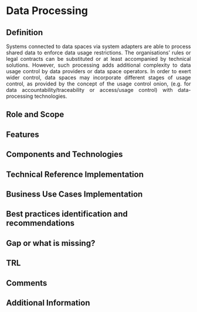 # Data Processing

## Definition
<div align="justify">Systems connected to data spaces via system adapters are able to process shared data to enforce data usage restrictions. The organisations’ rules or legal contracts can be substituted or at least accompanied by technical solutions. However, such processing adds additional complexity to data usage control by data providers or data space operators. In order to exert wider control, data spaces may incorporate different stages of usage control, as provided by the concept of the usage control onion, (e.g. for data accountability/traceability or access/usage control) with data-processing technologies.</div> 

## Role and Scope
<div allign="justify"></div>

## Features

## Components and Technologies

## Technical Reference Implementation

## Business Use Cases Implementation

## Best practices identification and recommendations

## Gap or what is missing?

## TRL

## Comments

## Additional Information
